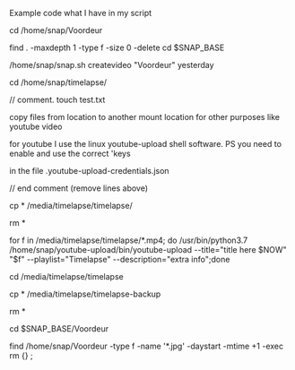 Example code what I have in my script

cd /home/snap/Voordeur

find . -maxdepth 1 -type f -size 0 -delete
cd $SNAP_BASE

/home/snap/snap.sh createvideo "Voordeur" yesterday

cd /home/snap/timelapse/

// comment.
touch test.txt

copy files from location to another mount location for other purposes like youtube video

for youtube I use the linux youtube-upload shell software. PS you need to enable and use the correct 'keys

in the file .youtube-upload-credentials.json

// end comment (remove lines above)


cp * /media/timelapse/timelapse/

rm *

for f in /media/timelapse/timelapse/*.mp4; do /usr/bin/python3.7 /home/snap/youtube-upload/bin/youtube-upload --title="title here $NOW" "$f" --playlist="Timelapse" --description="extra info";done

cd /media/timelapse/timelapse

cp * /media/timelapse/timelapse-backup

rm *

cd $SNAP_BASE/Voordeur

find /home/snap/Voordeur -type f -name '*.jpg' -daystart -mtime +1 -exec rm {} \;

